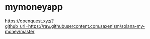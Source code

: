 # mymoneyapp
https://openquest.xyz/?github_url=https://raw.githubusercontent.com/saxenism/solana-my-money/master
